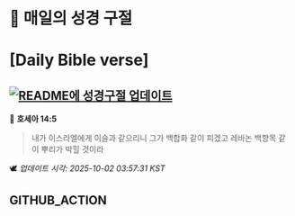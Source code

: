 # 🙏 매일의 성경 구절
# [Daily Bible verse]
## [![README에 성경구절 업데이트](https://github.com/DONGSUKA/first_test/actions/workflows/update-readme-bible.yml/badge.svg)](https://github.com/DONGSUKA/first_test/actions/workflows/update-readme-bible.yml)
<!-- START_BIBLE_VERSE -->
📖 **호세아 14:5**
> 내가 이스라엘에게 이슬과 같으리니 그가 백합화 같이 피겠고 레바논 백향목 같이 뿌리가 박힐 것이라

🕊️ _업데이트 시각: 2025-10-02 03:57:31 KST_
  <!-- END_BIBLE_VERSE -->
## GITHUB_ACTION
